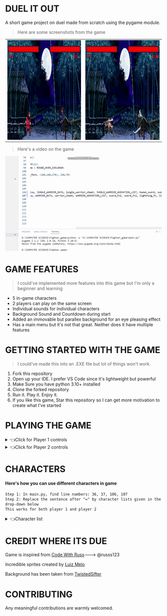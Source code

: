 # DUEL IT OUT

A short game project on duel made from scratch using the pygame module.

> Here are some screenshots from the game

<table>
<td><img src= "Readme Stuff\Game Overlook1.png" height = "320"></td>
<td><img src= "Readme Stuff\Game Overlook3.png" height = "320"></td>
</table>

> Here's a video on the game

<img src = "Readme Stuff\game_preview.gif">

# GAME FEATURES

> I could've implemented more features into this game but I'm only a beginner and learning

<ul>
<li>5 in-game characters</li>
<li>2 players can play on the same screen</li>
<li>Individual sounds for individual characters</li>
<li>Background Sound and Countdown during start</li>
<li>Added an immovable but parallex background for an eye pleasing effect</li>
<li>Has a main menu but it's not that great. Neither does it have multiple features</li>
</ul>

# GETTING STARTED WITH THE GAME

> I could've made this into an .EXE file but lot of things won't work.

<ol>
<li>Fork this repository</li>
<li>Open up your IDE. I prefer VS Code since it's lightweight but powerful</li>
<li>Make Sure you have python 3.10+ installed</li>
<li>Clone the forked repository</li>
<li>Run it. Play it. Enjoy it.</li>
<li>If you like this game, Star this repository so I can get more motivation to create what I've started</li>
</ol>

# PLAYING THE GAME
<details><summary>👈Click for Player 1 controls</summary>
A and D: Moves left and right

W: Jump

J: Attack 1

K: Attack 2
</details>
<details><summary>👈Click for Player 2 controls</summary>

Left Arrow and Right Arrow Key: Moves left and right

UP Arrow Key: Jump

NUMPAD 1: Attack 1

NUMPAD 2: Attack 2
</details>

# CHARACTERS
#### Here's how you can use different characters in game

```
Step 1: In main.py, find line numbers: 36, 37, 106, 107
Step 2: Replace the sentence after "=" by character lists given in the drop-down below
This works for both player 1 and player 2
```
<details><summary>👈Character list</summary>

#### FIGHTER
```
Fighter(1, 225, 425, False, FIGHTER_DATA, fighter_sheet, FIGHTER_ANIMATION_LIST, human_sword, sword_fx2, human_sword, sword_fx2, jump1)
```
#### MASKED SAMURAI
```
Fighter(2, 720, 420, True, MASKED_SAMURAI_DATA, masked_samurai_sheet, MASKED_SAMURAI_ANIMATION_LIST, unsheathSound, sword_fx2, unsheathSound, sword_fx2, jump2)
```
#### TRIBAL WARRIOR
```
Fighter(1, 220, 420, False, JUNGLE_WARRIOR_DATA, jungle_warrior_sheet, JUNGLE_WARRIOR_ANIMATION_LIST, human_sword, sword_fx2, human_sword, sword_fx2, jump1)
```
#### ASSASSIN WARRIOR
```
Fighter(2, 720, 420, True, WARRIOR_DATA, warrior_sheet, WARRIOR_ANIMATION_LIST, sword_fx1, sword_fx2, lightning_fx, lightning_fx2, jump2)
```
#### WIZARD

> I didn't add any sound effects for wizard since I am not a fan of magic and fantasy but its easy to add
```
Fighter(2, 720, 420, True, WIZARD_DATA, wizard_sheet, WIZARD_ANIMATION_LIST, sword_fx1, sword_fx2, lightning_fx, lightning_fx2, jump2)
```
</details>

# CREDIT WHERE ITS DUE
Game is inspired from <a href = "https://www.youtube.com/channel/UCPrRY0S-VzekrJK7I7F4-Mg">Code With Russ</a>---> @russs123

Incredible sprites created by <a href = "https://luizmelo.itch.io/">Luiz Melo </a>

Background has been taken from <a href = "https://twitter.com/twistedsifter">TwistedSifter</a>

# CONTRIBUTING
Any meaningful contributions are warmly welcomed.